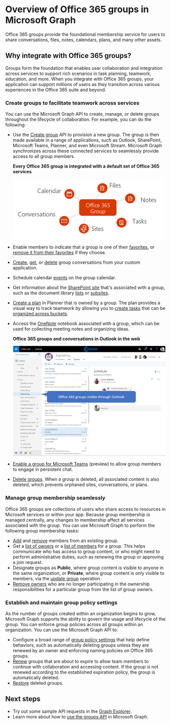 # Overview of Office 365 groups in Microsoft Graph

Office 365 groups provide the foundational membership service for users to share conversations, files, notes, calendars, plans, and many other assets. 

## Why integrate with Office 365 groups?   

Groups form the foundation that enables user collaboration and integration across services to support rich scenarios in task planning, teamwork, education, and more. When you integrate with Office 365 groups, your application can support millions of users as they transition across various experiences in the Office 365 suite and beyond.  
 
### Create groups to facilitate teamwork across services 
 
You can use the Microsoft Graph API to create, manage, or delete groups throughout the lifecycle of collaboration. For example, you can do the following:  
 
- Use the [Create group](../api-reference/v1.0/api/group_post_groups.md) API to provision a new group. The group is then made available in a range of applications, such as Outlook, SharePoint, Microsoft Teams, Planner, and even Microsoft Stream. Microsoft Graph synchronizes across these connected services to seamlessly provide access to all group members.  
 
    **Every Office 365 group is integrated with a default set of Office 365 services**

    ![Diagram showing Office 365 group integration with files, notes, tasks, sites, conversations, and calendar](images/office365-groups-concept-overview-related-services-infographic.png)  

- Enable members to indicate that a group is one of their [favorites](../api-reference/v1.0/api/group_addfavorite.md), or [remove it from their favorites](../api-reference/v1.0/api/group_removefavorite.md) if they choose. 
- [Create](../api-reference/v1.0/api/group_post_conversations.md), [get](../api-reference/v1.0/api/group_get_conversation.md), or [delete](../api-reference/v1.0/api/group_delete_conversation.md) group conversations from your custom application. 
- Schedule calendar [events](../api-reference/v1.0/resources/event.md) on the group calendar. 
- Get information about the [SharePoint site](../api-reference/v1.0/resources/site.md) that's associated with a group, such as the document library [lists](../api-reference/v1.0/api/list_list.md) or [subsites](../api-reference/v1.0/api/site_list_subsites.md). 
- [Create a plan](../api-reference/v1.0/api/planner_post_buckets.md) in Planner that is owned by a group. The plan provides a visual way to track teamwork by allowing you to [create tasks](../api-reference/v1.0/api/planner_post_tasks.md) that can be [organized across buckets](../api-reference/v1.0/api/planner_post_buckets.md). 
- Access the [OneNote](../api-reference/v1.0/resources/onenote.md) notebook associated with a group, which can be used for collecting meeting notes and organizing ideas. 
  
    **Office 365 groups and conversations in Outlook in the web**

    ![Screenshot of Outlook on the web with groups listed in the Groups folder](images/office365-groups-concept-overview-groups-in-outlook.png) 

- [Enable a group for Microsoft Teams](../api-reference/beta/api/team_put_teams.md) (preview) to allow group members to engage in persistent chat.  
- [Delete groups](../api-reference/v1.0/api/group_delete.md). When a group is deleted, all associated content is also deleted, which prevents orphaned sites, conversations, or plans. 
 
### Manage group membership seamlessly 
 
Office 365 groups are collections of users who share access to resources in Microsoft services or within your app. Because group membership is managed centrally, any changes to membership affect all services associated with the group. You can use Microsoft Graph to perform the following group membership tasks:
 
- [Add](../api-reference/v1.0/api/group_post_members.md) and [remove](../api-reference/v1.0/api/group_delete_members.md) members from an existing group. 
- Get a [list of owners](../api-reference/v1.0/api/group_list_owners.md) or a [list of members](../api-reference/v1.0/api/group_list_members.md) for a group. This helps communicate who has access to group content, or who might need to perform administrative duties, such as renewing the group or approving a join request. 
- Designate groups as **Public**, where group content is visible to anyone in the same organization, or **Private**, where group content is only visible to members, via the [update group](../api-reference/v1.0/api/group_update.md) operation. 
- [Remove owners](../api-reference/v1.0/api/group_delete_owners.md) who are no longer participating in the ownership responsibilities for a particular group from the list of group owners. 
 
### Establish and maintain group policy settings 
 
As the number of groups created within an organization begins to grow, Microsoft Graph supports the ability to govern the usage and lifecycle of the group. You can enforce group policies across all groups within an organization. You can use the Microsoft Graph API to:

- Configure a broad range of [group policy settings](../api-reference/v1.0/resources/groupsetting.md) that help define behaviors, such as automatically deleting groups unless they are renewed by an owner and enforcing naming policies on Office 365 groups. 
- [Renew](../api-reference/v1.0/api/group_renew.md) groups that are about to expire to allow team members to continue with collaboration and accessing content. If the group is not renewed according to the established expiration policy, the group is automatically deleted. 
- [Restore](../api-reference/v1.0/api/directory_deleteditems_restore.md) deleted groups.
 
## Next steps

- Try out some sample API requests in the [Graph Explorer](https://developer.microsoft.com/en-us/graph/graph-explorer). 
- Learn more about how to [use the groups API](../api-reference/v1.0/resources/groups-overview.md) in Microsoft Graph.
